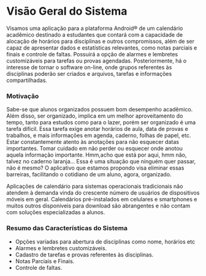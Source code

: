 # Visão Geral do Sistema

Visamos uma aplicação para a plataforma Android® de um calendário acadêmico destinado a estudantes que contará com a capacidade de alocação de horários para disciplinas e outros compromissos, além de ser capaz de apresentar dados e estatísticas relevantes, como notas parciais e finais e controle de faltas. Possuirá a opção de alarmes e lembretes customizáveis para tarefas ou provas agendadas. Posteriormente, há o interesse de tornar o software on-line, onde grupos referentes às disciplinas poderão ser criados e arquivos, tarefas e informações compartilhadas.

### Motivação

Sabe-se que alunos organizados possuem bom desempenho acadêmico. Além disso, ser organizado, implica em um melhor aproveitamento do tempo, tanto para estudos como para o lazer, porém ser organizado é uma tarefa difícil.
Essa tarefa exige anotar horários de aula, data de provas e trabalhos, e mais informações em agenda, caderno, folhas de papel, etc. Estar constantemente atento às anotações para não esquecer datas importantes. Tomar cuidado em não perder ou esquecer onde anotou aquela informação importante. Hmm,acho que está por aqui, hmm não, talvez no caderno laranja... Essa é uma situação que ninguém quer passar, não é mesmo? O aplicativo que estamos propondo visa eliminar essas barreiras, facilitando o cotidiano de um aluno, agora, organizado.

Aplicações de calendário para sistemas operacionais tradicionais não atendem à
demanda vinda do crescente número de usuários de dispositivos móveis em geral.
Calendários pré-instalados em celulares e smartphones e muitos outros disponíveis
para download são abrangentes e não contam com soluções especializadas a alunos.

### Resumo das Características do Sistema

- Opções variadas para abertura de disciplinas como nome, horários etc
- Alarmes e lembretes customizáveis.
- Cadastro de tarefas e provas referentes às disciplinas.
- Notas Parciais e Finais.
- Controle de faltas.

